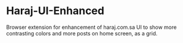 # Haraj-UI-Enhanced
Browser extension for enhancement of haraj.com.sa UI to show more contrasting colors and more posts on home screen, as a grid.
